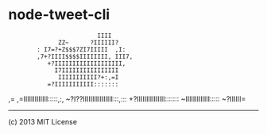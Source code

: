# node-tweet-cli

                             IIII
                  ZZ~      ?IIIIII?
            : I7=?+Z$$$7ZI7IIIII  ,I:
            ,7+?IIII$$$$IIIIIIII, III7,
               +?IIIIIIIIIIIIIIIIIII,
                 I7IIIIIIIIIIIIIIII
                  IIIIIIIIIII?+:,=I
               =?IIIIIIIIIII:::::::
  ,=       ,=IIIIIIIIIIIII:::::,:,
    ~?I??IIIIIIIIIIIIIIII:::,:::
       +?IIIIIIIIIIIIIII:::::::
          ~IIIIIIIIIIIII:::::
                ~?IIIIII=


---
(c) 2013 MIT License